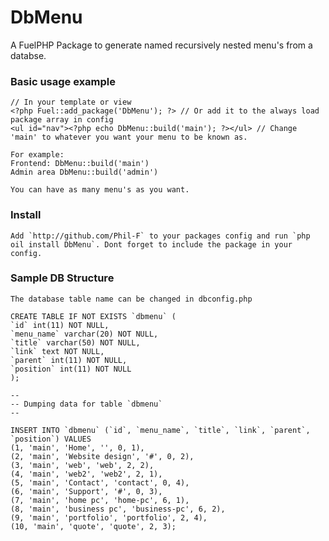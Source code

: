 # DbMenu

A FuelPHP Package to generate named recursively nested menu's from a databse.

### Basic usage example

    // In your template or view
	<?php Fuel::add_package('DbMenu'); ?> // Or add it to the always load package array in config
    <ul id="nav"><?php echo DbMenu::build('main'); ?></ul> // Change 'main' to whatever you want your menu to be known as.
    
    For example: 
    Frontend: DbMenu::build('main')
    Admin area DbMenu::build('admin')
    
    You can have as many menu's as you want.
	
### Install

    Add `http://github.com/Phil-F` to your packages config and run `php oil install DbMenu`. Dont forget to include the package in your config.

### Sample DB Structure

    The database table name can be changed in dbconfig.php

    CREATE TABLE IF NOT EXISTS `dbmenu` (
    `id` int(11) NOT NULL,
    `menu_name` varchar(20) NOT NULL,
    `title` varchar(50) NOT NULL,
    `link` text NOT NULL,
    `parent` int(11) NOT NULL,
    `position` int(11) NOT NULL
    );

    --
    -- Dumping data for table `dbmenu`
    --

    INSERT INTO `dbmenu` (`id`, `menu_name`, `title`, `link`, `parent`, `position`) VALUES
    (1, 'main', 'Home', '', 0, 1),
    (2, 'main', 'Website design', '#', 0, 2),
    (3, 'main', 'web', 'web', 2, 2),
    (4, 'main', 'web2', 'web2', 2, 1),
    (5, 'main', 'Contact', 'contact', 0, 4),
    (6, 'main', 'Support', '#', 0, 3),
    (7, 'main', 'home pc', 'home-pc', 6, 1),
    (8, 'main', 'business pc', 'business-pc', 6, 2),
    (9, 'main', 'portfolio', 'portfolio', 2, 4),
    (10, 'main', 'quote', 'quote', 2, 3);